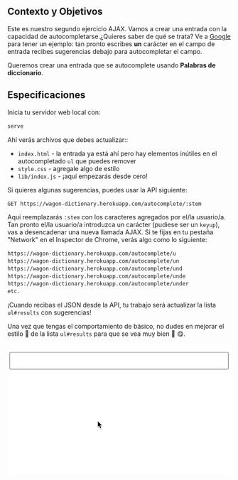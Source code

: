 ## Contexto y Objetivos

Este es nuestro segundo ejercicio AJAX. Vamos a crear una entrada con la capacidad de autocompletarse.¿Quieres saber de qué se trata? Ve a [Google](https://www.google.com/) para tener un ejemplo: tan pronto escribes **un** carácter en el campo de entrada recibes sugerencias debajo para autocompletar el campo.

Queremos crear una entrada que se autocomplete usando **Palabras de diccionario**.

## Especificaciones

Inicia tu servidor web local con:

```bash
serve
```

Ahí verás archivos que debes actualizar::

- `index.html` - la entrada ya está ahí pero hay elementos inútiles en el autocompletado `ul` que puedes remover
- `style.css` - agregale algo de estilo
- `lib/index.js` - ¡aquí empezarás desde cero!

Si quieres algunas sugerencias, puedes usar la API siguiente:

```bash
GET https://wagon-dictionary.herokuapp.com/autocomplete/:stem
```
Aquí reemplazarás `:stem` con los caracteres agregados por  el/la usuario/a. Tan pronto el/la usuario/a introduzca un carácter (pudiese ser un `keyup`), vas a desencadenar una nueva llamada AJAX. Si te fijas en tu pestaña "Network" en el Inspector de Chrome, verás algo como lo siguiente:

```bash
https://wagon-dictionary.herokuapp.com/autocomplete/u
https://wagon-dictionary.herokuapp.com/autocomplete/un
https://wagon-dictionary.herokuapp.com/autocomplete/und
https://wagon-dictionary.herokuapp.com/autocomplete/unde
https://wagon-dictionary.herokuapp.com/autocomplete/under
etc.
```
¡Cuando recibas el JSON desde la API, tu trabajo será actualizar la lista `ul#results` con sugerencias!

Una vez que tengas el comportamiento de básico, no dudes en mejorar el estilo 🎨 de la lista `ul#results` para que se vea muy bien 🎨 😋.

![Animated gif of final goal, showing a list of auto sugesstions that pop up while typing.](https://raw.githubusercontent.com/lewagon/fullstack-images/3a1b80803f1fa3fc59b79530101847d852d21170/frontend/autocomplete.gif)
